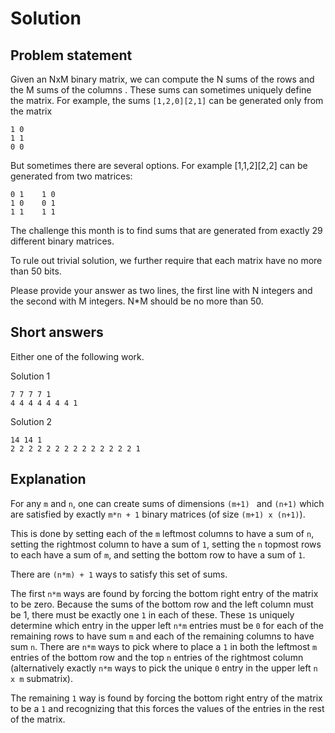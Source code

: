 
Solution
=====

Problem statement
----

Given an NxM binary matrix, we can compute the N sums of the rows and the M sums of the columns . These sums can sometimes uniquely define the matrix. For example, the sums `[1,2,0][2,1]` can be generated only from the matrix


    1 0
    1 1
    0 0


But sometimes there are several options. For example [1,1,2][2,2] can be generated from two matrices:

    0 1    1 0
    1 0    0 1
    1 1    1 1

The challenge this month is to find sums that are generated from exactly 29 different binary matrices.

To rule out trivial solution, we further require that each matrix have no more than 50 bits.

Please provide your answer as two lines, the first line with N integers and the second 
with M integers. N*M should be no more than 50.

Short answers
-----

Either one of the following work.

Solution 1
 
    7 7 7 7 1 
    4 4 4 4 4 4 4 1
 
Solution 2
 
    14 14 1
    2 2 2 2 2 2 2 2 2 2 2 2 2 2 1

Explanation
-----

For any `m` and `n`, one can create sums of dimensions `(m+1) ` and  `(n+1)`
which are satisfied by exactly `m*n + 1` binary matrices (of size `(m+1) x (n+1)`).

This is done by setting each of the `m` leftmost columns to have a sum of `n`,
setting the rightmost column to have a sum of `1`, setting the `n` topmost rows to
each have a sum of `m`, and setting the bottom row to have a sum of `1`.

There are `(n*m) + 1` ways to satisfy this set of sums.

The first `n*m` ways are found by forcing the bottom right entry of the matrix to be
zero.  Because the sums of the bottom row and the left column must be 1, there must be
exactly one `1` in each of these.  These `1`s uniquely determine which entry in the upper left `n*m` entries must be `0` for each of the remaining rows to have sum `m`
and each of the remaining columns to have sum `n`.  There are `n*m` ways to
pick where to place a `1` in both the leftmost `m` entries of the bottom row
and the top `n` entries of the rightmost column (alternatively exactly `n*m`
ways to pick the unique `0` entry in the upper left `n x m` submatrix).

The remaining `1` way is found by forcing the bottom right entry of the matrix
to be a `1` and recognizing that this forces the values of the entries in the rest
of the matrix.
